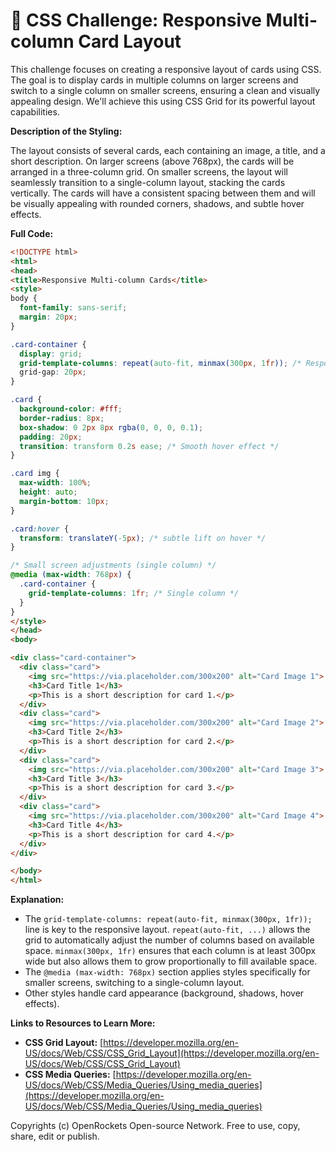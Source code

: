# 🐞 CSS Challenge: Responsive Multi-column Card Layout


This challenge focuses on creating a responsive layout of cards using CSS. The goal is to display cards in multiple columns on larger screens and switch to a single column on smaller screens, ensuring a clean and visually appealing design. We'll achieve this using CSS Grid for its powerful layout capabilities.

**Description of the Styling:**

The layout consists of several cards, each containing an image, a title, and a short description.  On larger screens (above 768px), the cards will be arranged in a three-column grid.  On smaller screens, the layout will seamlessly transition to a single-column layout, stacking the cards vertically.  The cards will have a consistent spacing between them and will be visually appealing with rounded corners, shadows, and subtle hover effects.

**Full Code:**

```html
<!DOCTYPE html>
<html>
<head>
<title>Responsive Multi-column Cards</title>
<style>
body {
  font-family: sans-serif;
  margin: 20px;
}

.card-container {
  display: grid;
  grid-template-columns: repeat(auto-fit, minmax(300px, 1fr)); /* Responsive columns */
  grid-gap: 20px;
}

.card {
  background-color: #fff;
  border-radius: 8px;
  box-shadow: 0 2px 8px rgba(0, 0, 0, 0.1);
  padding: 20px;
  transition: transform 0.2s ease; /* Smooth hover effect */
}

.card img {
  max-width: 100%;
  height: auto;
  margin-bottom: 10px;
}

.card:hover {
  transform: translateY(-5px); /* subtle lift on hover */
}

/* Small screen adjustments (single column) */
@media (max-width: 768px) {
  .card-container {
    grid-template-columns: 1fr; /* Single column */
  }
}
</style>
</head>
<body>

<div class="card-container">
  <div class="card">
    <img src="https://via.placeholder.com/300x200" alt="Card Image 1">
    <h3>Card Title 1</h3>
    <p>This is a short description for card 1.</p>
  </div>
  <div class="card">
    <img src="https://via.placeholder.com/300x200" alt="Card Image 2">
    <h3>Card Title 2</h3>
    <p>This is a short description for card 2.</p>
  </div>
  <div class="card">
    <img src="https://via.placeholder.com/300x200" alt="Card Image 3">
    <h3>Card Title 3</h3>
    <p>This is a short description for card 3.</p>
  </div>
  <div class="card">
    <img src="https://via.placeholder.com/300x200" alt="Card Image 4">
    <h3>Card Title 4</h3>
    <p>This is a short description for card 4.</p>
  </div>
</div>

</body>
</html>
```

**Explanation:**

*   The `grid-template-columns: repeat(auto-fit, minmax(300px, 1fr));` line is key to the responsive layout.  `repeat(auto-fit, ...)` allows the grid to automatically adjust the number of columns based on available space. `minmax(300px, 1fr)` ensures that each column is at least 300px wide but also allows them to grow proportionally to fill available space.
*   The `@media (max-width: 768px)` section applies styles specifically for smaller screens, switching to a single-column layout.
*   Other styles handle card appearance (background, shadows, hover effects).


**Links to Resources to Learn More:**

*   **CSS Grid Layout:** [https://developer.mozilla.org/en-US/docs/Web/CSS/CSS_Grid_Layout](https://developer.mozilla.org/en-US/docs/Web/CSS/CSS_Grid_Layout)
*   **CSS Media Queries:** [https://developer.mozilla.org/en-US/docs/Web/CSS/Media_Queries/Using_media_queries](https://developer.mozilla.org/en-US/docs/Web/CSS/Media_Queries/Using_media_queries)


Copyrights (c) OpenRockets Open-source Network. Free to use, copy, share, edit or publish.

